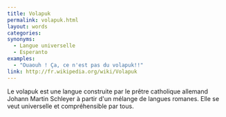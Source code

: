 ```yaml
---
title: Volapuk
permalink: volapuk.html
layout: words
categories:
synonyms:
  - Langue universelle
  - Esperanto
examples:
  - "Ouaouh ! Ça, ce n'est pas du volapuk!!"
link: http://fr.wikipedia.org/wiki/Volapuk
---
```


Le volapuk est une langue construite par le prêtre catholique allemand Johann Martin Schleyer à partir d'un mélange de langues romanes. Elle se veut universelle et compréhensible par tous.

